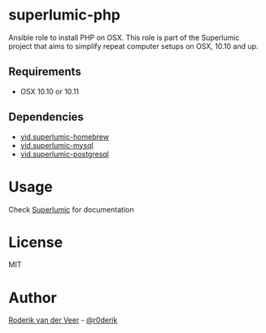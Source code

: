 # superlumic-php

Ansible role to install PHP on OSX. This role is part of the Superlumic project that aims to simplify repeat computer setups on OSX, 10.10 and up.

## Requirements

* OSX 10.10 or 10.11

## Dependencies

* [vid.superlumic-homebrew](https://github.com/superlumic/ansible-role-homebrew)
* [vid.superlumic-mysql](https://github.com/superlumic/ansible-role-mysql)
* [vid.superlumic-postgresql](https://github.com/superlumic/ansible-role-postgresql)

# Usage

Check [Superlumic](https://github.com/superlumic/superlumic) for documentation

# License

MIT

# Author

[Roderik van der Veer](mailto:roderik@superlumic.com) - [@r0derik](https://twitter.com/r0derik)
